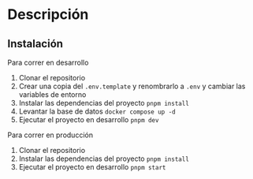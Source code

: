 # Descripción

## Instalación

Para correr en desarrollo

1. Clonar el repositorio
2. Crear una copia del `.env.template` y renombrarlo a `.env` y cambiar las variables de entorno
3. Instalar las dependencias del proyecto `pnpm install`
4. Levantar la base de datos `docker compose up -d`
5. Ejecutar el proyecto en desarrollo `pnpm dev`

Para correr en producción

1. Clonar el repositorio
2. Instalar las dependencias del proyecto `pnpm install`
3. Ejecutar el proyecto en desarrollo `pnpm start`
